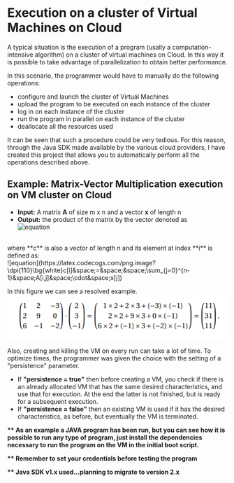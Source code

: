 # Execution on a cluster of Virtual Machines on Cloud
A typical situation is the execution of a program (usally a computation-intensive algorithm) on a cluster of virtual machines on Cloud. In this way it is possible to take advantage of parallelization to obtain better performance.

In this scenario, the programmer would have to manually do the following operations:
- configure and launch the cluster of Virtual Machines
- upload the program to be executed on each instance of the cluster
- log in on each instance of the cluster
- run the program in parallel on each instance of the cluster
- deallocate all the resources used

It can be seen that such a procedure could be very tedious. For this reason, through the Java SDK made available by the various cloud providers, I have created this project that allows you to automatically perform all the operations described above.

## Example: Matrix-Vector Multiplication execution on VM cluster on Cloud

- **Input:** A matrix **A** of size m x n and a vector **x** of length n
- **Output:** the product of the matrix by the vector denoted as <br>
![equation](https://latex.codecogs.com/png.image?\dpi{110}\bg{white}c&space;=&space;A&space;\cdot&space;x)
<br>
where **c** is also a vector of length n and its element at index **i** is defined as: 
<br>
![equation](https://latex.codecogs.com/png.image?\dpi{110}\bg{white}c[i]&space;=&space;&space;\sum_{j=0}^{n-1}&space;A[i,j]&space;\cdot&space;x[j])
<br>

In this figure we can see a resolved example.
![use case resolved](https://github.com/nicolaDeCristofaro/Execution_on_VMcluster_on_Cloud/blob/main/images/matrixVector_example.PNG?raw=true)












Also, creating and killing the VM on every run can take a lot of time. To optimize times, the programmer was given the choice with the setting of a "persistence" parameter.

- If <b>"persistence = true"</b> then before creating a VM, you check if there is an already allocated VM that has the same desired characteristics, and use that for execution. At the end the latter is not finished, but is ready for a subsequent execution.
- If <b>"persistence = false"</b> then an existing VM is used if it has the desired characteristics, as before, but eventually the VM is terminated.

<b>** As an example a JAVA program has been run, but you can see how it is possible to run any type of program, just install the dependencies necessary to run the program on the VM in the initial boot script.</b>

<b>** Remember to set your credentials before testing the program </b>

<b>** Java SDK v1.x used...planning to migrate to version 2.x</b>
